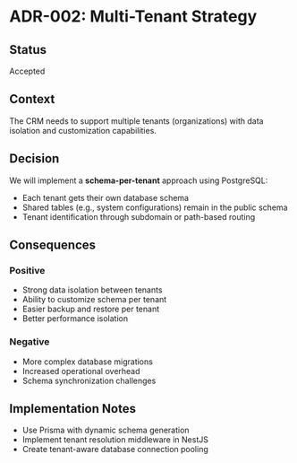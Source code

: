 # ADR-002: Multi-Tenant Strategy

## Status
Accepted

## Context
The CRM needs to support multiple tenants (organizations) with data isolation and customization capabilities.

## Decision
We will implement a **schema-per-tenant** approach using PostgreSQL:
- Each tenant gets their own database schema
- Shared tables (e.g., system configurations) remain in the public schema
- Tenant identification through subdomain or path-based routing

## Consequences

### Positive
- Strong data isolation between tenants
- Ability to customize schema per tenant
- Easier backup and restore per tenant
- Better performance isolation

### Negative
- More complex database migrations
- Increased operational overhead
- Schema synchronization challenges

## Implementation Notes
- Use Prisma with dynamic schema generation
- Implement tenant resolution middleware in NestJS
- Create tenant-aware database connection pooling